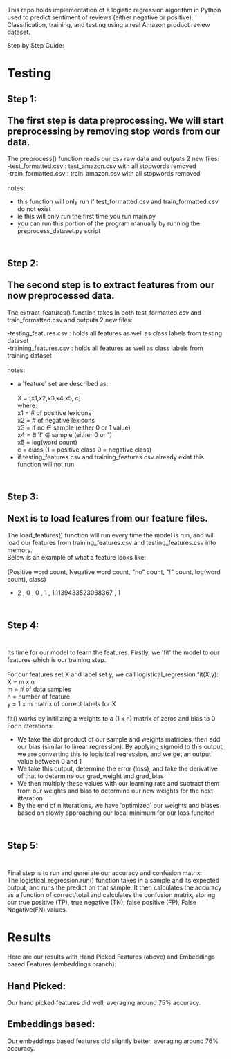 This repo holds implementation of a logistic regression algorithm in Python used to predict sentiment of reviews (either negative or positive). Classification, training, and testing using a real Amazon product review dataset.

Step by Step Guide:

# Testing

## <b>Step 1:</b><br> <br>The first step is data preprocessing. We will start preprocessing by removing stop words from our data.<br>

The preprocess() function reads our csv raw data and outputs 2 new files:<br>
-test_formatted.csv : test_amazon.csv with all stopwords removed<br>
-train_formatted.csv : train_amazon.csv with all stopwords removed<br><br>
notes:

- this function will only run if test_formatted.csv and train_formatted.csv do not exist
- ie this will only run the first time you run main.py
- you can run this portion of the program manually by running the preprocess_dataset.py script

## <br><b>Step 2:</b><br><br> The second step is to extract features from our now preprocessed data.

The extract_features() function takes in both test_formatted.csv and train_formatted.csv and outputs 2 new files:<br>

-testing_features.csv : holds all features as well as class labels from testing dataset<br>
-training_features.csv : holds all features as well as class labels from training dataset
<br><br>
notes:

- a 'feature' set are described as:<br><br> X = [x1,x2,x3,x4,x5, c]
  <br>where:
  <br>x1 = # of positive lexicons
  <br>x2 = # of negative lexicons
  <br>x3 = if no ∈ sample (either 0 or 1 value)
  <br>x4 = ∃ '!' ∈ sample (either 0 or 1)
  <br>x5 = log(word count)
  <br>c = class (1 = positive class 0 = negative class)
- if testing_features.csv and training_features.csv already exist this function will not run <br>

## <br><b>Step 3:</b><br><br> Next is to load features from our feature files.<br>

The load_features() function will run every time the model is run, and will load our features from training_features.csv and testing_features.csv into memory. <br>Below is an example of what a feature looks like: <br><br>
(Positive word count, Negative word count, "no" count, "!" count, log(word count), class)

- 2 , 0 , 0 , 1 , 1.1139433523068367 , 1

## <br><b>Step 4:</b><br><br>

Its time for our model to learn the features. Firstly, we 'fit' the model to our features which is our training step.<br><br>
For our features set X and label set y, we call logistical_regression.fit(X,y):<br>
X = m x n<br>
m = # of data samples<br>
n = number of feature<br>
y = 1 x m matrix of correct labels for X<br><br>
fit() works by initilizing a weights to a (1 x n) matrix of zeros and bias to 0<br>
For n itterations:<br>

- We take the dot product of our sample and weights matricies, then add our bias (similar to linear regression).
  By applying sigmoid to this output, we are converting this to logisitcal regression, and we get an output value between 0 and 1<br>
- We take this output, determine the error (loss), and take the derivative of that to determine our grad_weight and grad_bias
- We then multiply these values with our learning rate and subtract them from our weights and bias to determine our new weights for the next itteration
- By the end of n itterations, we have 'optimized' our weights and biases based on slowly approaching our local minimum for our loss funciton

## <br><b>Step 5:</b><br><br>

Final step is to run and generate our accuracy and confusion matrix:<br>
The logistical_regression.run() function takes in a sample and its expected output, and runs the predict on that sample. It then calculates the accuracy as a function of correct/total and calculates the confusion matrix, storing our true positive (TP), true negative (TN), false positive (FP), False Negative(FN) values.

# Results

Here are our results with Hand Picked Features (above) and Embeddings based Features (embeddings branch):

## Hand Picked:

Our hand picked features did well, averaging around 75% accuracy.

## Embeddings based:

Our embeddings based features did slightly better, averaging around 76% accuracy.
